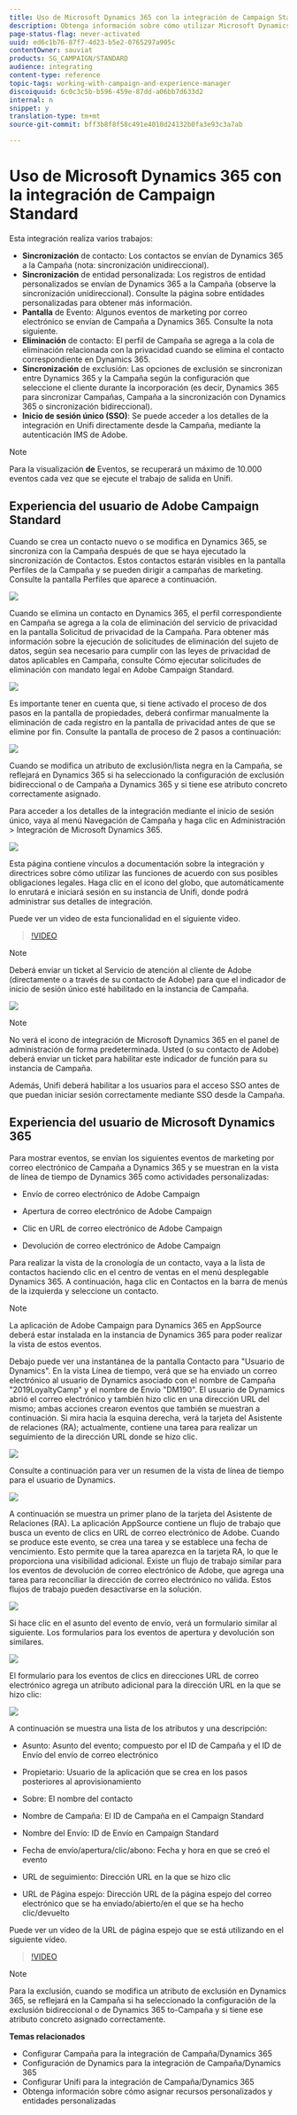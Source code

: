 ```yaml
---
title: Uso de Microsoft Dynamics 365 con la integración de Campaign Standard
description: Obtenga información sobre cómo utilizar Microsoft Dynamics 365 con la integración de Campaign Standard
page-status-flag: never-activated
uuid: ed6c1b76-87f7-4d23-b5e2-0765297a905c
contentOwner: sauviat
products: SG_CAMPAIGN/STANDARD
audience: integrating
content-type: reference
topic-tags: working-with-campaign-and-experience-manager
discoiquuid: 6c0c3c5b-b596-459e-87dd-a06bb7d633d2
internal: n
snippet: y
translation-type: tm+mt
source-git-commit: bff3b8f8f58c491e4010d24132b0fa3e93c3a7ab

---
```



# Uso de Microsoft Dynamics 365 con la integración de Campaign Standard

Esta integración realiza varios trabajos:

* **Sincronización** de contacto: Los contactos se envían de Dynamics 365 a la Campaña (nota: sincronización unidireccional).
* **Sincronización** de entidad personalizada: Los registros de entidad personalizados se envían de Dynamics 365 a la Campaña (observe la sincronización unidireccional).  Consulte la página sobre entidades personalizadas para obtener más información.
* **Pantalla** de Evento: Algunos eventos de marketing por correo electrónico se envían de Campaña a Dynamics 365. Consulte la nota siguiente.
* **Eliminación** de contacto: El perfil de Campaña se agrega a la cola de eliminación relacionada con la privacidad cuando se elimina el contacto correspondiente en Dynamics 365.
* **Sincronización** de exclusión: Las opciones de exclusión se sincronizan entre Dynamics 365 y la Campaña según la configuración que seleccione el cliente durante la incorporación (es decir, Dynamics 365 para sincronizar Campañas, Campaña a la sincronización con Dynamics 365 o sincronización bidireccional).
* **Inicio de sesión único (SSO)**: Se puede acceder a los detalles de la integración en Unifi directamente desde la Campaña, mediante la autenticación IMS de Adobe.

>[!NOTE]
>
>Para la visualización **de** Eventos, se recuperará un máximo de 10.000 eventos cada vez que se ejecute el trabajo de salida en Unifi.

## Experiencia del usuario de Adobe Campaign Standard

Cuando se crea un contacto nuevo o se modifica en Dynamics 365, se sincroniza con la Campaña después de que se haya ejecutado la sincronización de Contactos.  Estos contactos estarán visibles en la pantalla Perfiles de la Campaña y se pueden dirigir a campañas de marketing.  Consulte la pantalla Perfiles que aparece a continuación.

![](assets/MSdynamicsACS-usage1.png)

Cuando se elimina un contacto en Dynamics 365, el perfil correspondiente en Campaña se agrega a la cola de eliminación del servicio de privacidad en la pantalla Solicitud de privacidad de la Campaña.  Para obtener más información sobre la ejecución de solicitudes de eliminación del sujeto de datos, según sea necesario para cumplir con las leyes de privacidad de datos aplicables en Campaña, consulte Cómo ejecutar solicitudes de eliminación con mandato legal en Adobe Campaign Standard.

![](assets/MSdynamicsACS-usage2.png)

Es importante tener en cuenta que, si tiene activado el proceso de dos pasos en la pantalla de propiedades, deberá confirmar manualmente la eliminación de cada registro en la pantalla de privacidad antes de que se elimine por fin.  Consulte la pantalla de proceso de 2 pasos a continuación:

![](assets/MSdynamicsACS-usage3.png)

Cuando se modifica un atributo de exclusión/lista negra en la Campaña, se reflejará en Dynamics 365 si ha seleccionado la configuración de exclusión bidireccional o de Campaña a Dynamics 365 y si tiene ese atributo concreto correctamente asignado.

Para acceder a los detalles de la integración mediante el inicio de sesión único, vaya al menú Navegación de Campaña y haga clic en Administración > Integración de Microsoft Dynamics 365.

![](assets/sso_d365_admin_panel.png)

Esta página contiene vínculos a documentación sobre la integración y directrices sobre cómo utilizar las funciones de acuerdo con sus posibles obligaciones legales. Haga clic en el icono del globo, que automáticamente lo enrutará e iniciará sesión en su instancia de Unifi, donde podrá administrar sus detalles de integración.

Puede ver un video de esta funcionalidad en el siguiente video.

>[!VIDEO](https://video.tv.adobe.com/v/29254)

>[!NOTE]
>
>Deberá enviar un ticket al Servicio de atención al cliente de Adobe (directamente o a través de su contacto de Adobe) para que el indicador de inicio de sesión único esté habilitado en la instancia de Campaña.

![](assets/sso_screen.png)

>[!NOTE]
>
>No verá el icono de integración de Microsoft Dynamics 365 en el panel de administración de forma predeterminada.  Usted (o su contacto de Adobe) deberá enviar un ticket para habilitar este indicador de función para su instancia de Campaña.
>
>Además, Unifi deberá habilitar a los usuarios para el acceso SSO antes de que puedan iniciar sesión correctamente mediante SSO desde la Campaña.

## Experiencia del usuario de Microsoft Dynamics 365

Para mostrar eventos, se envían los siguientes eventos de marketing por correo electrónico de Campaña a Dynamics 365 y se muestran en la vista de línea de tiempo de Dynamics 365 como actividades personalizadas:

* Envío de correo electrónico de Adobe Campaign

* Apertura de correo electrónico de Adobe Campaign

* Clic en URL de correo electrónico de Adobe Campaign

* Devolución de correo electrónico de Adobe Campaign

Para realizar la vista de la cronología de un contacto, vaya a la lista de contactos haciendo clic en el centro de ventas en el menú desplegable Dynamics 365.  A continuación, haga clic en Contactos en la barra de menús de la izquierda y seleccione un contacto.

>[!NOTE]
>
>La aplicación de Adobe Campaign para Dynamics 365 en AppSource deberá estar instalada en la instancia de Dynamics 365 para poder realizar la vista de estos eventos.

Debajo puede ver una instantánea de la pantalla Contacto para &quot;Usuario de Dynamics&quot;.  En la vista Línea de tiempo, verá que se ha enviado un correo electrónico al usuario de Dynamics asociado con el nombre de Campaña &quot;2019LoyaltyCamp&quot; y el nombre de Envío &quot;DM190&quot;.  El usuario de Dynamics abrió el correo electrónico y también hizo clic en una dirección URL del mismo; ambas acciones crearon eventos que también se muestran a continuación.  Si mira hacia la esquina derecha, verá la tarjeta del Asistente de relaciones (RA); actualmente, contiene una tarea para realizar un seguimiento de la dirección URL donde se hizo clic.

![](assets/MSdynamicsACS-usage4.png)

Consulte a continuación para ver un resumen de la vista de línea de tiempo para el usuario de Dynamics.

![](assets/MSdynamicsACS-usage5.png)

A continuación se muestra un primer plano de la tarjeta del Asistente de Relaciones (RA).  La aplicación AppSource contiene un flujo de trabajo que busca un evento de clics en URL de correo electrónico de Adobe.  Cuando se produce este evento, se crea una tarea y se establece una fecha de vencimiento.  Esto permite que la tarea aparezca en la tarjeta RA, lo que le proporciona una visibilidad adicional.  Existe un flujo de trabajo similar para los eventos de devolución de correo electrónico de Adobe, que agrega una tarea para reconciliar la dirección de correo electrónico no válida.  Estos flujos de trabajo pueden desactivarse en la solución.

![](assets/MSdynamicsACS-usage6.png)

Si hace clic en el asunto del evento de envío, verá un formulario similar al siguiente.  Los formularios para los eventos de apertura y devolución son similares.

![](assets/mirror_page_url_send.png)

El formulario para los eventos de clics en direcciones URL de correo electrónico agrega un atributo adicional para la dirección URL en la que se hizo clic:

![](assets/mirror_page_url_click.png)

A continuación se muestra una lista de los atributos y una descripción:

* Asunto: Asunto del evento; compuesto por el ID de Campaña y el ID de Envío del envío de correo electrónico

* Propietario: Usuario de la aplicación que se crea en los pasos posteriores al aprovisionamiento

* Sobre: El nombre del contacto

* Nombre de Campaña: El ID de Campaña en el Campaign Standard

* Nombre del Envío: ID de Envío en Campaign Standard

* Fecha de envío/apertura/clic/abono: Fecha y hora en que se creó el evento

* URL de seguimiento: Dirección URL en la que se hizo clic

* URL de Página espejo: Dirección URL de la página espejo del correo electrónico que se ha enviado/abierto/en el que se ha hecho clic/devuelto

Puede ver un vídeo de la URL de página espejo que se está utilizando en el siguiente vídeo.

>[!VIDEO](https://video.tv.adobe.com/v/29253)

>[!NOTE]
>
>Para la exclusión, cuando se modifica un atributo de exclusión en Dynamics 365, se reflejará en la Campaña si ha seleccionado la configuración de la exclusión bidireccional o de Dynamics 365 to-Campaña y si tiene ese atributo concreto asignado correctamente.

**Temas relacionados**

* Configurar Campaña para la integración de Campaña/Dynamics 365
* Configuración de Dynamics para la integración de Campaña/Dynamics 365
* Configurar Unifi para la integración de Campaña/Dynamics 365
* Obtenga información sobre cómo asignar recursos personalizados y entidades personalizadas